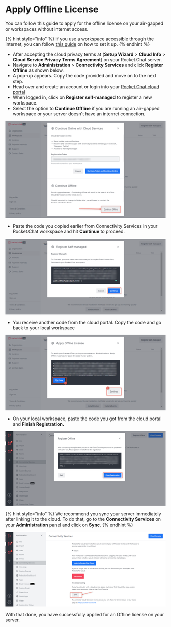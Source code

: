 # Apply Offline License

You can follow this guide to apply for the offline license on your air-gapped or workspaces without internet access.

{% hint style="info" %}
If you use a workspace accessible through the internet, you can follow [this guide](https://docs.rocket.chat/guides/administration/admin-panel/connectivity-services#registration-steps) on how to set it up.
{% endhint %}

* After accepting the cloud privacy terms at (**Setup Wizard** > **Cloud Info** > **Cloud Service Privacy Terms Agreement**) on your Rocket.Chat server.
* Navigate to **Administration** > **Connectivity Services** and click **Register Offline** as shown below.
* A pop-up appears. Copy the code provided and move on to the next step.
* Head over and create an account or login into your [Rocket.Chat cloud portal](https://cloud.rocket.chat)
* When logged in, click on **Register self-managed** to register a new workspace.
* Select the option to **Continue Offline** if you are running an air-gapped workspace or your server doesn't have an internet connection.

![](<../../../../.gitbook/assets/image (693) (1) (1).png>)

* Paste the code you copied earlier from Connectivity Services in your Rocket.Chat workspace and hit **Continue** to proceed.

![](<../../../../.gitbook/assets/image (662) (1).png>)

* You receive another code from the cloud portal. Copy the code and go back to your local workspace

![](<../../../../.gitbook/assets/image (668) (2).png>)

* On your local workspace, paste the code you got from the cloud portal and **Finish Registration.**

![](<../../../../.gitbook/assets/image (686) (1).png>)

{% hint style="info" %}
We recommend you sync your server immediately after linking it to the cloud. To do that,   go to the **Connectivity Services** on your **Administration** panel and click on **Sync**.
{% endhint %}

![](<../../../../.gitbook/assets/image (649) (1).png>)

With that done, you have successfully applied for an Offline license on your server.
